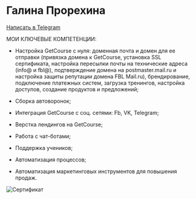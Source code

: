 # Галина Прорехина 

 [Написать в Telegram](https://t.me/gln_pr)

 МОИ КЛЮЧЕВЫЕ КОМПЕТЕНЦИИ:

+ Настройка GetCourse с нуля: доменная почта и домен для ее отправки (привязка домена к GetCourse, установка SSL сертификата, настройка пересылки почты на технические адреса (info@ и fbl@), подтверждение домена на postmaster.mail.ru и настройка защиты репутации домена FBL Mail.ru), брендирование, подключение платежных систем, загрузка тренингов, настройка доступов, создание продуктов и предложений;

+ Сборка автоворонок;

+ Интеграция GetCourse с соц. сетями: Fb, VK, Telegram;

+ Верстка лендингов на GetCourse;

+ Работа с чат-ботами;

+ Поддержка учеников;

+ Автоматизация процессов;

+ Автоматизация маркетинговых инструментов для повышения продаж.

![Сертификат](https://fs-thb02.getcourse.ru/fileservice/file/thumbnail/h/0ff41ff244e9ee80a5d17acdef9b050f.png/s/s1200x/a/11874/sc/386)
